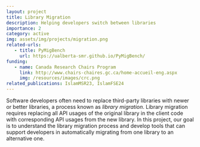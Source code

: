 ```yaml
---
layout: project
title: Library Migration
description: Helping developers switch between libraries
importance: 2
category: active
img: assets/img/projects/migration.png
related-urls:
   - title: PyMigBench
     url: https://ualberta-smr.github.io/PyMigBench/
funding:
   - name: Canada Research Chairs Program
     link: http://www.chairs-chaires.gc.ca/home-accueil-eng.aspx
     img: /resources/images/crc.png
related_publications: IslamMSR23, IslamFSE24
---
```


Software developers often need to replace third-party libraries with newer or better libraries, a process known as *library migration*.
Library migration requires replacing all API usages of the original library in the client code with corresponding API usages from the new library. In this project, our goal is to understand the library migration process and develop tools that can support developers in automatically migrating from one library to an alternative one.